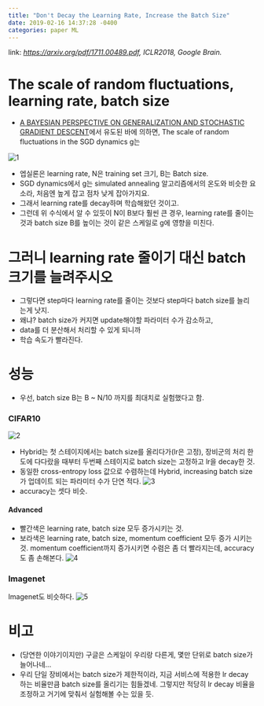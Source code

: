 ```yaml
---
title: "Don't Decay the Learning Rate, Increase the Batch Size"
date: 2019-02-16 14:37:28 -0400
categories: paper ML
---
```


link:
*https://arxiv.org/pdf/1711.00489.pdf, ICLR2018, Google Brain.*


# The scale of random fluctuations, learning rate, batch size
* [A BAYESIAN PERSPECTIVE ON GENERALIZATION AND
STOCHASTIC GRADIENT DESCENT](https://arxiv.org/pdf/1710.06451.pdf)에서 유도된 바에 의하면,
The scale of random fluctuations in the SGD dynamics g는

![1](https://user-images.githubusercontent.com/2917022/52892890-46162a00-31da-11e9-8b28-93dfd93def65.png)

* 엡실론은 learning rate, N은 training set 크기, B는 Batch size.
* SGD dynamics에서 g는 simulated annealing 알고리즘에서의 온도와 비슷한 요소라, 처음엔 높게 잡고 점차 낮게 잡아가지요.
* 그래서 learning rate를 decay하며 학습해왔던 것이고.
* 그런데 위 수식에서 알 수 있듯이 N이 B보다 훨씬 큰 경우, learning rate를 줄이는 것과 batch size B를 높이는 것이 같은 스케일로 g에 영향을 미친다.

# 그러니 learning rate 줄이기 대신 batch 크기를 늘려주시오
* 그렇다면 step마다 learning rate를 줄이는 것보다 step마다 batch size를 늘리는게 낫지. 
* 왜냐? batch size가 커지면 update해야할 파라미터 수가 감소하고,
* data를 더 분산해서 처리할 수 있게 되니까
* 학습 속도가 빨라진다.

#  성능
* 우선, batch size B는 B ~ N/10 까지를 최대치로 실험했다고 함.

### CIFAR10
![2](https://user-images.githubusercontent.com/2917022/52892891-47475700-31da-11e9-9e1e-072646bceaa9.png)


* Hybrid는 첫 스테이지에서는 batch size를 올리다가(lr은 고정), 장비군의 처리 한도에 다다랐을 때부터 두번째 스테이지로 batch size는 고정하고 lr을 decay한 것.
* 동일한 cross-entropy loss 값으로 수렴하는데 Hybrid, increasing batch size가 업데이트 되는 파라미터 수가 단연 적다.
![3](https://user-images.githubusercontent.com/2917022/52892892-48788400-31da-11e9-9811-00d766ba0d44.png)
* accuracy는 셋다 비슷.

#### Advanced
* 빨간색은 learning rate, batch size 모두 증가시키는 것.
* 보라색은 learning rate, batch size, momentum coefficient 모두 증가 시키는 것. momentum coefficient까지 증가시키면 수렴은 좀 더 빨라지는데, accuracy도 좀 손해본다.
![4](https://user-images.githubusercontent.com/2917022/52892893-4a424780-31da-11e9-9a03-a74d5802f8d6.png)

### Imagenet
Imagenet도 비슷하다.
![5](https://user-images.githubusercontent.com/2917022/52892894-4c0c0b00-31da-11e9-8253-9a4626a9be3c.png)

# 비고
* (당연한 이야기이지만) 구글은 스케일이 우리랑 다른게, 몇만 단위로 batch size가 늘어나네...
* 우리 단일 장비에서는 batch size가 제한적이라, 지금 서비스에 적용한 lr decay 하는 비율만큼 batch size를 올리기는 힘들겠네. 그렇지만 적당히 lr decay 비율을 조정하고 거기에 맞춰서 실험해볼 수는 있을 듯.
